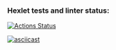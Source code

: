 ### Hexlet tests and linter status:
[![Actions Status](https://github.com/gu-rahl/java-project-61/actions/workflows/hexlet-check.yml/badge.svg)](https://github.com/gu-rahl/java-project-61/actions)

[![asciicast](https://asciinema.org/a/CCj4Ajt5VczSBksIazoocgBL6.svg)](https://asciinema.org/a/CCj4Ajt5VczSBksIazoocgBL6)
